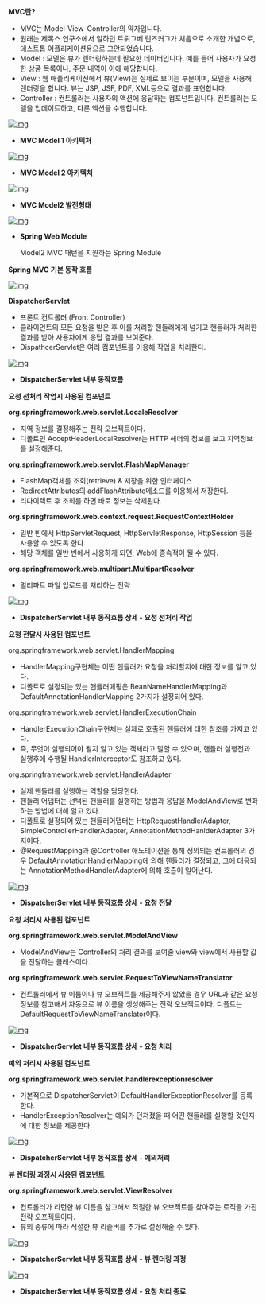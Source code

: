 **MVC란?**

- MVC는 Model-View-Controller의 약자입니다.
- 원래는 제록스 연구소에서 일하던 트뤼그베 린즈커그가 처음으로 소개한 개념으로, 데스트톱 어플리케이션용으로 고안되었습니다.
- Model : 모델은 뷰가 렌더링하는데 필요한 데이터입니다. 예를 들어 사용자가 요청한 상품 목록이나, 주문 내역이 이에 해당합니다.
- View : 웹 애플리케이션에서 뷰(View)는 실제로 보이는 부분이며, 모델을 사용해 렌더링을 합니다. 뷰는 JSP, JSF, PDF, XML등으로 결과를 표현합니다.
- Controller : 컨트롤러는 사용자의 액션에 응답하는 컴포넌트입니다. 컨트롤러는 모델을 업데이트하고, 다른 액션을 수행합니다.

[![img](https://cphinf.pstatic.net/mooc/20180219_180/1519003368125BcfqV_PNG/1.png?type=w760)](https://www.boostcourse.org/web326/lecture/58979?isDesc=false#)

- **MVC Model 1 아키텍처**

[![img](https://cphinf.pstatic.net/mooc/20180219_65/1519003382079lUcI5_PNG/2.png?type=w760)](https://www.boostcourse.org/web326/lecture/58979?isDesc=false#)

- **MVC Model 2 아키텍처**

[![img](https://cphinf.pstatic.net/mooc/20180219_149/15190034013354diDI_PNG/3.png?type=w760)](https://www.boostcourse.org/web326/lecture/58979?isDesc=false#)

- **MVC Model2 발전형태**

[![img](https://cphinf.pstatic.net/mooc/20180219_73/1519003417760TqmnB_PNG/4.png?type=w760)](https://www.boostcourse.org/web326/lecture/58979?isDesc=false#)

- **Spring Web Module**

  Model2 MVC 패턴을 지원하는 Spring Module

**Spring MVC 기본 동작 흐름**

[![img](https://cphinf.pstatic.net/mooc/20180219_116/1519003779294ejdEx_PNG/1.png?type=w760)
  ](https://www.boostcourse.org/web326/lecture/258532?isDesc=false#)

**DispatcherServlet**

- 프론트 컨트롤러 (Front Controller)
- 클라이언트의 모든 요청을 받은 후 이를 처리할 핸들러에게 넘기고 핸들러가 처리한 결과를 받아 사용자에게 응답 결과를 보여준다.
- DispathcerServlet은 여러 컴포넌트를 이용해 작업을 처리한다.





[![img](https://cphinf.pstatic.net/mooc/20180219_281/1519003870301bOehw_PNG/2.png?type=w760)](https://www.boostcourse.org/web326/lecture/258533?isDesc=false#)

- **DispatcherServlet 내부 동작흐름**

**요청 선처리 작업시 사용된 컴포넌트**

**org.springframework.web.servlet.LocaleResolver**

- 지역 정보를 결정해주는 전략 오브젝트이다.
- 디폴트인 AcceptHeaderLocalResolver는 HTTP 헤더의 정보를 보고 지역정보를 설정해준다.

**org.springframework.web.servlet.FlashMapManager**

- FlashMap객체를 조회(retrieve) & 저장을 위한 인터페이스
- RedirectAttributes의 addFlashAttribute메소드를 이용해서 저장한다.
- 리다이렉트 후 조회를 하면 바로 정보는 삭제된다.

**org.springframework.web.context.request.RequestContextHolder**

- 일반 빈에서 HttpServletRequest, HttpServletResponse, HttpSession 등을 사용할 수 있도록 한다.
- 해당 객체를 일반 빈에서 사용하게 되면, Web에 종속적이 될 수 있다.

**org.springframework.web.multipart.MultipartResolver**

- 멀티파트 파일 업로드를 처리하는 전략

[![img](https://cphinf.pstatic.net/mooc/20180219_91/1519003885824QT31y_PNG/3.png?type=w760)](https://www.boostcourse.org/web326/lecture/258533?isDesc=false#)

- **DispatcherServlet 내부 동작흐름 상세 - 요청 선처리 작업**

**요청 전달시 사용된 컴포넌트**

org.springframework.web.servlet.HandlerMapping

- HandlerMapping구현체는 어떤 핸들러가 요청을 처리할지에 대한 정보를 알고 있다.
- 디폴트로 설정되는 있는 핸들러매핑은 BeanNameHandlerMapping과 DefaultAnnotationHandlerMapping 2가지가 설정되어 있다.

org.springframework.web.servlet.HandlerExecutionChain

- HandlerExecutionChain구현체는 실제로 호출된 핸들러에 대한 참조를 가지고 있다.
- 즉, 무엇이 실행되어야 될지 알고 있는 객체라고 말할 수 있으며, 핸들러 실행전과 실행후에 수행될 HandlerInterceptor도 참조하고 있다.

org.springframework.web.servlet.HandlerAdapter

- 실제 핸들러를 실행하는 역할을 담당한다.
- 핸들러 어댑터는 선택된 핸들러를 실행하는 방법과 응답을 ModelAndView로 변화하는 방법에 대해 알고 있다.
- 디폴트로 설정되어 있는 핸들러어댑터는 HttpRequestHandlerAdapter, SimpleControllerHandlerAdapter, AnnotationMethodHanlderAdapter 3가지이다.
- @RequestMapping과 @Controller 애노테이션을 통해 정의되는 컨트롤러의 경우 DefaultAnnotationHandlerMapping에 의해 핸들러가 결정되고, 그에 대응되는 AnnotationMethodHandlerAdapter에 의해 호출이 일어난다.

[![img](https://cphinf.pstatic.net/mooc/20180219_20/1519003954110F9wyd_PNG/4.png?type=w760)](https://www.boostcourse.org/web326/lecture/258533?isDesc=false#)

- **DispatcherServlet 내부 동작흐름 상세 - 요청 전달**

**요청 처리시 사용된 컴포넌트**

**org.springframework.web.servlet.ModelAndView**

- ModelAndView는 Controller의 처리 결과를 보여줄 view와 view에서 사용할 값을 전달하는 클래스이다.

**org.springframework.web.servlet.RequestToViewNameTranslator**

- 컨트롤러에서 뷰 이름이나 뷰 오브젝트를 제공해주지 않았을 경우 URL과 같은 요청정보를 참고해서 자동으로 뷰 이름을 생성해주는 전략 오브젝트이다. 디폴트는 DefaultRequestToViewNameTranslator이다.

 

[![img](https://cphinf.pstatic.net/mooc/20180219_167/1519004040926yL8eC_PNG/5.png?type=w760)](https://www.boostcourse.org/web326/lecture/258533?isDesc=false#)

- **DispatcherServlet 내부 동작흐름 상세 - 요청 처리**

**예외 처리시 사용된 컴포넌트**

**org.springframework.web.servlet.handlerexceptionresolver**

- 기본적으로 DispatcherServlet이 DefaultHandlerExceptionResolver를 등록한다.
- HandlerExceptionResolver는 예외가 던져졌을 때 어떤 핸들러를 실행할 것인지에 대한 정보를 제공한다.

[![img](https://cphinf.pstatic.net/mooc/20180219_26/1519004078279fGdRP_PNG/6.png?type=w760)](https://www.boostcourse.org/web326/lecture/258533?isDesc=false#)

- **DispatcherServlet 내부 동작흐름 상세 - 예외처리**

**뷰 렌더링 과정시 사용된 컴포넌트**

**org.springframework.web.servlet.ViewResolver**

- 컨트롤러가 리턴한 뷰 이름을 참고해서 적절한 뷰 오브젝트를 찾아주는 로직을 가진 전략 오프젝트이다.
- 뷰의 종류에 따라 적절한 뷰 리졸버를 추가로 설정해줄 수 있다.

[![img](https://cphinf.pstatic.net/mooc/20180219_66/1519004113425TanBR_PNG/7.png?type=w760)](https://www.boostcourse.org/web326/lecture/258533?isDesc=false#)

- **DispatcherServlet 내부 동작흐름 상세 - 뷰 렌더링 과정**

[![img](https://cphinf.pstatic.net/mooc/20180219_296/1519004150778ofOPV_PNG/8.png?type=w760)](https://www.boostcourse.org/web326/lecture/258533?isDesc=false#)

- **DispatcherServlet 내부 동작흐름 상세 - 요청 처리 종료**

